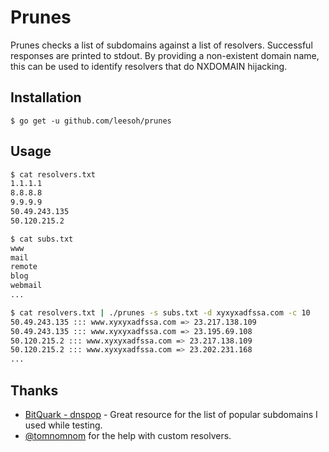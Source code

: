 # Prunes

Prunes checks a list of subdomains against a list of resolvers. Successful responses are printed to stdout. By providing a non-existent domain name, this can be used to identify resolvers that do NXDOMAIN hijacking.

## Installation 

`$ go get -u github.com/leesoh/prunes`

## Usage

```sh
$ cat resolvers.txt 
1.1.1.1
8.8.8.8
9.9.9.9
50.49.243.135
50.120.215.2

$ cat subs.txt 
www
mail
remote
blog
webmail
...

$ cat resolvers.txt | ./prunes -s subs.txt -d xyxyxadfssa.com -c 10
50.49.243.135 ::: www.xyxyxadfssa.com => 23.217.138.109
50.49.243.135 ::: www.xyxyxadfssa.com => 23.195.69.108
50.120.215.2 ::: www.xyxyxadfssa.com => 23.217.138.109
50.120.215.2 ::: www.xyxyxadfssa.com => 23.202.231.168
...
```

## Thanks

- [BitQuark - dnspop](https://github.com/bitquark/dnspop) - Great resource for the list of popular subdomains I used while testing.
- [@tomnomnom](https://github.com/tomnomnom) for the help with custom resolvers.
